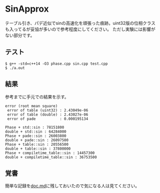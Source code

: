 # SinApprox

テーブル引き、パデ近似でsinの高速化を頑張った痕跡。uint32版の位相クラスも入ってるが妥協が多いので参考程度にしてください。
ただし実験には影響がない部分です。

## テスト

```
$ g++ -std=c++14 -O3 phase.cpp sin.cpp test.cpp
$ ./a.out
```

## 結果

参考までに手元での結果を示す。
```
error (root mean square)
 error of table (uint32) : 2.43049e-06
 error of table (double) : 2.43027e-06
 error of pade           : 0.000195134

Phase + std::sin : 78151800
double + std::sin : 64284000
Phase + pade::sin : 26003800
double + pade::sin : 26097500
Phase + table::sin : 20556500
double + table::sin : 37800000
Phase + compiletime_table::sin : 14457300
double + compiletime_table::sin : 36753500
```

## 覚書

簡単な記録を[doc.md](https://github.com/Astellon/SinApprox/blob/master/doc.md)に残しておいたので気になる人は見てください。
